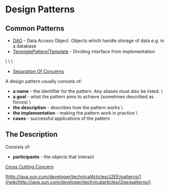 # Design Patterns
## Common Patterns

  * [DAO](/wiki/dao) - Data Access Object.  Objects which handle storage of data e.g. in a database
  * [TemplatePattern|Template](/wiki/templatepattern|template) - Dividing interface from implementation

\\
\\
\\

  * [Separation Of Concerns](/wiki/separation_of_concerns)


A design pattern usually consists of:


  * **a name** - the identifier for the pattern.  Any aliases must also be listed. \\
  * **a goal** - what the pattern aims to achieve (sometimes described as forces) \\
  * **the description** - describes how the pattern works \\
  * **the implementation** - making the pattern work in practice \\
  * **cases** - successful applications of the pattern

## The Description

Consists of:
  * **participants** - the objects that interact


[Cross Cutting Concern](/wiki/cross_cutting_concern)

[http://java.sun.com/developer/technicalArticles/J2EE/patterns/](/wiki/http://java.sun.com/developer/technicalarticles/j2ee/patterns/)